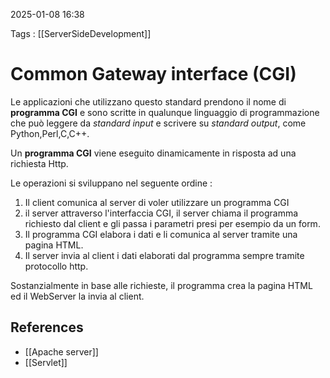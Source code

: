 2025-01-08 16:38

Tags : [[ServerSideDevelopment]]

# Common Gateway interface (CGI)

Le applicazioni che utilizzano questo standard prendono il nome di **programma CGI** e sono scritte in qualunque linguaggio di programmazione che può leggere da *standard input* e scrivere su *standard output*, come Python,Perl,C,C++.

Un **programma CGI** viene eseguito dinamicamente in risposta ad una richiesta Http.

Le operazioni si sviluppano nel seguente ordine :
1. Il client comunica al server di voler utilizzare un programma CGI
2. il server attraverso l'interfaccia CGI, il server chiama il programma richiesto dal client e gli passa i parametri presi per esempio da un form.
3. Il programma CGI elabora i dati e li comunica al server tramite una pagina HTML.
4. Il server invia al client i dati elaborati dal programma sempre tramite protocollo http.

Sostanzialmente in base alle richieste, il programma crea la pagina HTML ed il WebServer la invia al client.
## References

- [[Apache server]]
- [[Servlet]]